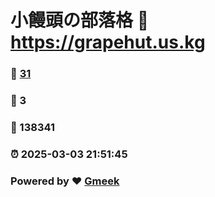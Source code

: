 # 小饅頭の部落格 :link: https://grapehut.us.kg 
### :page_facing_up: [31](https://grapehut.us.kg/tag.html) 
### :speech_balloon: 3 
### :hibiscus: 138341 
### :alarm_clock: 2025-03-03 21:51:45 
### Powered by :heart: [Gmeek](https://github.com/Meekdai/Gmeek)

